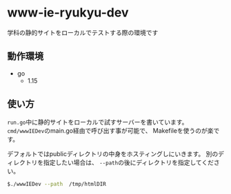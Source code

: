 # www-ie-ryukyu-dev

学科の静的サイトをローカルでテストする際の環境です

## 動作環境

- go
    - 1.15


## 使い方

`run.go`中に静的サイトをローカルで試すサーバーを書いています。
`cmd/wwwIEDev`のmain.go経由で呼び出す事が可能で、 Makefileを使うのが楽です。


デフォルトではpublicディレクトリの中身をホスティングしにいきます。
別のディレクトリを指定したい場合は、 `--path`の後にディレクトリを指定してください。

```sh
$./wwwIEDev --path  /tmp/htmlDIR
```



